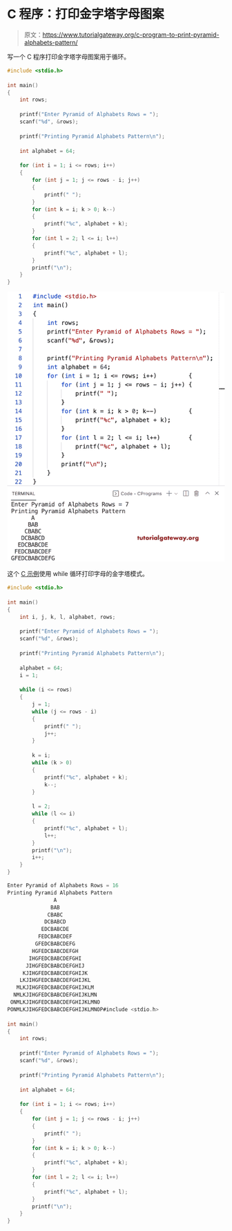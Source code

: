 # C 程序：打印金字塔字母图案

> 原文：<https://www.tutorialgateway.org/c-program-to-print-pyramid-alphabets-pattern/>

写一个 C 程序打印金字塔字母图案用于循环。

```c
#include <stdio.h>

int main()
{
	int rows;

	printf("Enter Pyramid of Alphabets Rows = ");
	scanf("%d", &rows);

	printf("Printing Pyramid Alphabets Pattern\n");

	int alphabet = 64;

	for (int i = 1; i <= rows; i++)
	{
		for (int j = 1; j <= rows - i; j++)
		{
			printf(" ");
		}
		for (int k = i; k > 0; k--)
		{
			printf("%c", alphabet + k);
		}
		for (int l = 2; l <= i; l++)
		{
			printf("%c", alphabet + l);
		}
		printf("\n");
	}
}
```

![C Program to Print Pyramid Alphabets Pattern](img/58e937c4bb205d12c720f0974059c589.png)

这个 [C 示例](https://www.tutorialgateway.org/c-programming-examples/)使用 while 循环打印字母的金字塔模式。

```c
#include <stdio.h>

int main()
{
	int i, j, k, l, alphabet, rows;

	printf("Enter Pyramid of Alphabets Rows = ");
	scanf("%d", &rows);

	printf("Printing Pyramid Alphabets Pattern\n");

	alphabet = 64;
	i = 1;

	while (i <= rows)
	{
		j = 1;
		while (j <= rows - i)
		{
			printf(" ");
			j++;
		}

		k = i;
		while (k > 0)
		{
			printf("%c", alphabet + k);
			k--;
		}

		l = 2;
		while (l <= i)
		{
			printf("%c", alphabet + l);
			l++;
		}
		printf("\n");
		i++;
	}
}
```

```c
Enter Pyramid of Alphabets Rows = 16
Printing Pyramid Alphabets Pattern
               A
              BAB
             CBABC
            DCBABCD
           EDCBABCDE
          FEDCBABCDEF
         GFEDCBABCDEFG
        HGFEDCBABCDEFGH
       IHGFEDCBABCDEFGHI
      JIHGFEDCBABCDEFGHIJ
     KJIHGFEDCBABCDEFGHIJK
    LKJIHGFEDCBABCDEFGHIJKL
   MLKJIHGFEDCBABCDEFGHIJKLM
  NMLKJIHGFEDCBABCDEFGHIJKLMN
 ONMLKJIHGFEDCBABCDEFGHIJKLMNO
PONMLKJIHGFEDCBABCDEFGHIJKLMNOP#include <stdio.h>

int main()
{
	int rows;

	printf("Enter Pyramid of Alphabets Rows = ");
	scanf("%d", &rows);

	printf("Printing Pyramid Alphabets Pattern\n");

	int alphabet = 64;

	for (int i = 1; i <= rows; i++)
	{
		for (int j = 1; j <= rows - i; j++)
		{
			printf(" ");
		}
		for (int k = i; k > 0; k--)
		{
			printf("%c", alphabet + k);
		}
		for (int l = 2; l <= i; l++)
		{
			printf("%c", alphabet + l);
		}
		printf("\n");
	}
}
```